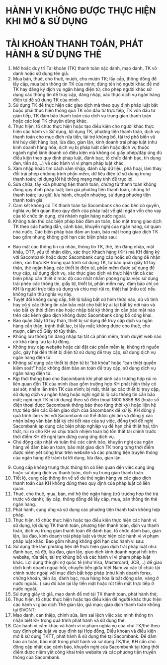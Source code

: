 # HÀNH  VI KHÔNG  ĐƯỢC   THỰC  HIỆN KHI MỞ  & SỬ DỤNG
# TÀI KHOẢN   THANH  TOÁN,  PHÁT HÀNH   & SỬ DỤNG  THẺ
1. Mở hoặc duy trì Tài khoản (TK) thanh toán nặc danh, mạo danh, TK vô danh hoặc sử dụng tên giả.
2. Mua bán, thuê, cho thuê, mượn, cho mượn TK; lấy cắp, thông đồng để lấy cắp, mua bán thông tin TK của
mình; đứng tên hộ người khác để mở TK hay đăng ký dịch vụ ngân hàng điện tử; cho phép người khác sử
dụng các thông tin để truy cập, đăng nhập, xác thực dịch vụ ngân hàng điện tử để sử dụng TK của mình.
3. Sử dụng TK để thực hiện các giao dịch mà theo quy định pháp luật bắt buộc phải thực hiện thông qua TK
vốn đầu tư trực tiếp, TK vốn đầu tư gián tiếp, TK đảm bảo thanh toán của dịch vụ trung gian thanh toán
hoặc các loại TK chuyên dùng khác.
4. Thực hiện, tổ chức thực hiện hoặc tạo điều kiện cho người khác thực hiện các hành vi: Sử dụng, lợi dụng
TK, phương tiện thanh toán, dịch vụ thanh toán cho mục đích rửa tiền, tài trợ khủng bố, tài trợ phổ biến
vũ khí hủy diệt hàng loạt, lừa đảo, gian lận, kinh doanh trái pháp luật (như kinh doanh hàng hóa, dịch vụ
bị pháp luật cấm hoặc dịch vụ thuộc ngành nghề kinh doanh có điều kiện mà không có giấy phép/đáp ứng
đủ điều kiện theo quy định pháp luật, đánh bạc, tổ chức đánh bạc, tín dụng đen, tiền ảo,…) và các hành vi
vi phạm pháp luật khác.
5. Xâm nhập hoặc tìm cách xâm nhập, đánh cắp dữ liệu, phá hoại, làm thay đổi trái phép chương trình phần
mềm, dữ liệu điện tử sử dụng trong thanh toán; lợi dụng lỗi hệ thống mạng máy tính để trục lợi.
6. Sửa chữa, tẩy xóa phương tiện thanh toán, chứng từ thanh toán không đúng quy định pháp luật; làm giả
phương tiện thanh toán, chứng từ thanh toán; lưu giữ, lưu hành, chuyển nhượng, sử dụng phương tiện
thanh toán giả.
7. Cam kết không có TK thanh toán tại Sacombank cho các bên có quyền, nghĩa vụ liên quan theo quy định
của pháp luật về giải ngân vốn cho vay của tổ chức tín dụng, chi nhánh ngân hàng nước ngoài.
8. Không tuân thủ các biện pháp bảo đảm an toàn, bảo mật trong giao dịch TK theo các hướng dẫn, cảnh
báo, khuyến nghị của ngân hàng, cơ quan nhà nước. Các biện pháp bảo đảm an toán, bảo mật trong giao
dịch TK bao gồm nhưng không giới hạn các biện pháp sau:
- Bảo mật các thông tin cá nhân, thông tin TK, thẻ, tên đăng nhập, mật khẩu, OTP, yếu tố nhận diện, xác
thực Khách hàng (KH) mà KH đăng ký với Sacombank hoặc được Sacombank cung cấp hoặc sử dụng
để nhận diện, xác thực KH trong quá trình sử dụng TK, tự bảo quản giấy tờ tùy thân, thẻ ngân hàng,
các thiết bị điện tử, phần mềm được sử dụng để truy cập, sử dụng dịch vụ, xác thực giao dịch và thực
hiện tất cả các biện pháp cần thiết ở mức độ cao nhất nhằm phòng ngừa việc sử dụng trái phép các
thông tin, giấy tờ, thiết bị, phần mềm này, đảm bảo chỉ có KH là người trực tiếp sử dụng và chịu mọi
rủi ro, thiệt hại (nếu có) nếu không tuân thủ nghĩa vụ này.
- Tuyệt đối không cung cấp, tiết lộ bằng bất cứ hình thức nào, dù vô tình hay cố ý các thông tin cần bảo
mật cho bất kỳ ai tại bất kỳ nơi nào và vào bất kỳ thời điểm nào hoặc nhập bất kỳ thông tin cần bảo
mật nào trên các kênh giao dịch không được Sacombank công bố công khai.
- Bảo quản Giấy tờ tùy thân, thiết bị sử dụng để truy cập dịch vụ ngân hàng cẩn thận, tránh thất lạc, bị
lấy mất; không được cho thuê, cho mượn, cầm cố Giấy tờ tùy thân.
- Không lưu thông tin đăng nhập tại tất cả phần mềm, trình duyệt web nào có khả năng lưu lại tự động.
- Không truy cập website hoặc cài đặt các phần mềm lạ, không rõ nguồn gốc, gây hại đến thiết bị điện
tử sử dụng để truy cập, sử dụng dịch vụ ngân hàng điện tử.
- Không sử dụng các thiết bị điện tử bị “bẻ khóa” hoặc “can thiệt quyền kiểm soát” hoặc không đảm
bảo an toàn để truy cập, sử dụng dịch vụ ngân hàng điện tử.
- Kịp thời thông báo cho Sacombank khi phát sinh các trường hợp rủi ro liên quan đến TK của mình
(bao gồm trường hợp KH phát hiện thấy có sai sót, nhầm lẫn trên TK của mình; bị mất, thất lạc các
thiết bị truy cập, sử dụng dịch vụ ngân hàng hoặc nghi ngờ bị lộ các thông tin cần bảo mật; nghi ngờ
TK bị lợi dụng) theo số điện thoại 1800 5858 88 (hoặc số điện thoại được Sacombank thông báo theo
từng thời kỳ) hoặc liên hệ trực tiếp đến các Điểm giao dịch của Sacombank để xử lý. KH đồng ý quá
trình làm việc với Sacombank có thể được ghi âm và đồng ý xác nhận bằng văn bản bất kỳ chi tiết nào
của sự việc, đồng thời đề nghị Sacombank áp dụng các biện pháp nghiệp vụ để hạn chế thiệt hại, tổn
thất, rủi ro cho KH và chịu trách nhiệm toàn bộ tổn thất tài chính trước thời điểm KH đề nghị tạm
dừng cung ứng dịch vụ.
- Chủ động cập nhật và tuân thủ các cảnh báo, khuyến nghị của ngân hàng về đảm bảo an toàn, bảo mật
giao dịch TK trong từng thời điểm được niêm yết công khai trên website và các phương tiện truyền
thông của ngân hàng để tránh bị lời dụng, lừa đảo, gian lận.
9. Cung cấp không trung thực thông tin có liên quan đến việc cung ứng hoặc sử dụng dịch vụ thanh toán,
dịch vụ trung gian thanh toán.
10. Tiết lộ, cung cấp thông tin về số dư thẻ ngân hàng và các giao dịch thanh toán của KH không đúng theo
quy định của pháp luật có liên quan.
11. Thuê, cho thuê, mua, bán, mở hộ thẻ ngân hàng (trừ trường hợp thẻ trả trước vô danh); lấy cắp, thông đồng
để lấy cắp, mua, bán thông tin thẻ ngân hàng.
12. Phát hành, cung ứng và sử dụng các phương tiện thanh toán không hợp pháp.
13. Thực hiện, tổ chức thực hiện hoặc tạo điều kiện thực hiện các hành vi: sử dụng, lợi dụng TK thanh toán,
phương tiện thanh toán, dịch vụ thanh toán, dịch vụ trung gian thanh toán để đánh bạc, tổ chức đánh bạc,
gian lận, lừa đảo, kinh doanh trái pháp luật và thực hiện các hành vi vi phạm pháp luật khác. Bao gồm
nhưng không giới hạn các hành vi sau:
14. Sử dụng thẻ làm phương tiện để thực hiện giao dịch trái pháp luật như: đánh bạc, cá độ, lừa đảo, gian lận, giao
dịch kinh doanh ngoại hối trên website, rửa tiền, tài trợ khủng bố và các hành vi vi phạm pháp luật khác.
Lợi dụng thẻ ghi nợ quốc tế (như Visa, Mastercard, JCB,…) để giao dịch kinh doanh ngoại hối, chuyển
tiền giữa Việt Nam và các tổ chức tài chính nước ngoài với mục đích bất hợp pháp (như kinh doanh forex,
chứng khoán, tiền ảo, đánh bạc, mua hàng hóa là bất động sản, vàng ở nước ngoài…) sau đó bán lại lấy
tiền mặt hoặc rút tiền mặt trực tiếp ở nước ngoài.
15. Sử dụng giấy tờ giả, mạo danh để mở tài TK thanh toán, phát hành thẻ;
16. Thực hiện, tổ chức thực hiện hoặc tạo điều kiện để người khác thực hiện các hành vi giao dịch Thẻ gian
lận, giả mạo; giao dịch thanh toán khống tại ĐVCNT;
17. Mạo danh, can thiệp, chỉnh sửa, làm sai lệch việc xác minh thông tin nhận biết KH trong quá trình phát
hành và sử dụng thẻ.
18. Các hành vi cấm khác và hành vi vi phạm nghĩa vụ của chủ TK/thẻ theo quy định pháp luật và quy định
tại Hợp đồng, Điều khoản và điều kiện mở & sử dụng TKTT, phát hành & sử dụng thẻ tại Sacombank.
Để đảm bảo an toàn, bảo mật trong phát hành và sử dụng TK/thẻ, KH cần chủ động cập nhật các cảnh báo,
khuyến nghị của Sacombank tại từng thời điểm được niêm yết công khai trên website và các phương tiện
truyền thông của Sacombank.